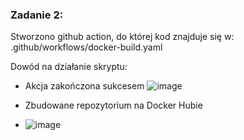 ### Zadanie 2:

Stworzono github action, do której kod znajduje się w: .github/workflows/docker-build.yaml

Dowód na działanie skryptu:
- Akcja zakończona sukcesem
![image](https://github.com/zawadek/ChmuraZadanie1/assets/47819173/b0cacc87-3b7f-4ce5-8a62-aebf7cb8986c)

- Zbudowane repozytorium na Docker Hubie
- ![image](https://github.com/zawadek/ChmuraZadanie1/assets/47819173/e8e8600a-2a48-47a6-8183-dbda9794a657)
